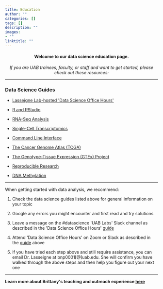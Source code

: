 ```yaml
---
title: Education
author: ""
categories: []
tags: []
description: ""
images:
- ""
linktitle: ""
---
```


#### <p style="text-align:center;">Welcome to our data science education page.</p>

_<p style="text-align:center;">If you are UAB trainees, faculty, or staff and want to get started, please check out these resources:</p>_

---
### Data Science Guides
<ul>
<li><p><a href="https://docs.google.com/document/d/174JsfrSy2XVpeCmQtDJKOXHMqT3XzyEHrN5qXWFPiJs/edit?usp=sharing" target="_blank">Lasseigne Lab-hosted 'Data Science Office Hours'</a><p></li>
<li><p><a href="/education_resources/rmasterguide.html" target="_blank">R and RStudio</a></p></li>
<li><p><a href="/education_resources/rnaseqguide.html" target="_blank">RNA-Seq Analysis</a></p></li>
<li><p><a href="/education_resources/singlecellguide.html" target="_blank">Single-Cell Transcriptomics</a></p></li>
<li><p><a href="/education_resources/commandlineguide.html" target="_blank">Command Line Interface</a></p></li>
<li><p><a href="/education_resources/tcgaguide.html" target="_blank">The Cancer Genome Atlas (TCGA)</a></p></li>
<li><p><a href="/education_resources/gtexguide.html" target="_blank">The Genotype-Tissue Expression (GTEx) Project</a></p></li>
<li><p><a href="/education_resources/reproducibleresearchguide.html" target="_blank">Reproducible Research</a></p></li>
<li><p><a href="/education_resources/dnamethylationguide.html" target="_blank">DNA Methylation</a></p></li>
</ul>
 
---

When getting started with data analysis, we recommend:
<ol>
<li><p>Check the data science guides listed above for general information on your topic</p></li>
<li><p>Google any errors you might encounter and first read and try solutions</p></li>
<li><p>Leave a message on the #datascience 'UAB Labs' Slack channel as described in the 'Data Science Office Hours' <a href="https://docs.google.com/document/d/174JsfrSy2XVpeCmQtDJKOXHMqT3XzyEHrN5qXWFPiJs/edit?usp=sharing" target="_blank">guide</a></p></li>
<li><p>Attend 'Data Science Office Hours' on Zoom or Slack as described in the <a href="https://docs.google.com/document/d/174JsfrSy2XVpeCmQtDJKOXHMqT3XzyEHrN5qXWFPiJs/edit?usp=sharing" target="_blank">guide</a> above</p></li>
<li><p>If you have tried each step above and still require assistance, you can email Dr. Lasseigne at bnp0001[@]uab.edu. She will confirm you have walked through the above steps and then help you figure out your next one</p></li>
</ol>

---

**Learn more about Brittany's teaching and outreach experience <a href="/brittany-education/index.html">here</a>**
